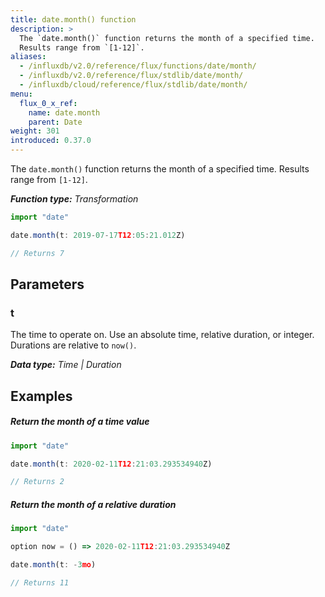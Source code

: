 ```yaml
---
title: date.month() function
description: >
  The `date.month()` function returns the month of a specified time.
  Results range from `[1-12]`.
aliases:
  - /influxdb/v2.0/reference/flux/functions/date/month/
  - /influxdb/v2.0/reference/flux/stdlib/date/month/
  - /influxdb/cloud/reference/flux/stdlib/date/month/
menu:
  flux_0_x_ref:
    name: date.month
    parent: Date
weight: 301
introduced: 0.37.0
---
```


The `date.month()` function returns the month of a specified time.
Results range from `[1-12]`.

_**Function type:** Transformation_  

```js
import "date"

date.month(t: 2019-07-17T12:05:21.012Z)

// Returns 7
```

## Parameters

### t
The time to operate on.
Use an absolute time, relative duration, or integer.
Durations are relative to `now()`.

_**Data type:** Time | Duration_

## Examples

##### Return the month of a time value
```js
import "date"

date.month(t: 2020-02-11T12:21:03.293534940Z)

// Returns 2
```

##### Return the month of a relative duration
```js
import "date"

option now = () => 2020-02-11T12:21:03.293534940Z

date.month(t: -3mo)

// Returns 11
```
